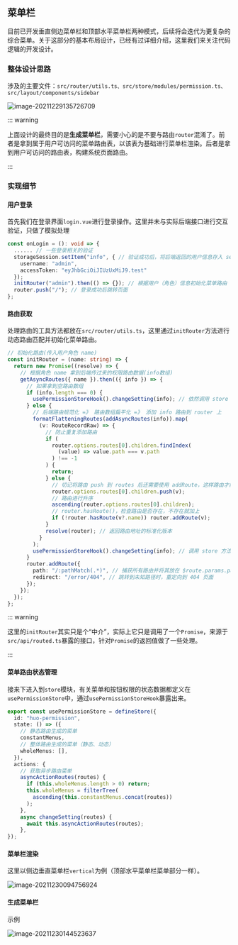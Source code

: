 ## 菜单栏

目前已开发垂直侧边菜单栏和顶部水平菜单栏两种模式，后续将会迭代为更复杂的综合菜单。关于这部分的基本布局设计，已经有过详细介绍，这里我们来关注代码逻辑的开发设计。

### 整体设计思路

涉及的主要文件：`src/router/utils.ts、src/store/modules/permission.ts、src/layout/components/sidebar`

![image-20211229135726709](https://pictures-1312013355.cos.ap-guangzhou.myqcloud.com/pictures/202112291357769.png)

::: warning

上面设计的最终目的是**生成菜单栏**，需要小心的是不要与路由`router`混淆了。前者是拿到属于用户可访问的菜单路由表，以该表为基础进行菜单栏渲染。后者是拿到用户可访问的路由表，构建系统页面路由。

:::

### 实现细节

#### 用户登录

首先我们在登录界面`login.vue`进行登录操作。这里并未与实际后端接口进行交互验证，只做了模拟处理

```typescript
const onLogin = (): void => {
  ...... // 一些登录相关的验证
  storageSession.setItem("info", { // 验证成功后，将后端返回的用户信息存入 sessionstorage
    username: "admin",
    accessToken: "eyJhbGciOiJIUzUxMiJ9.test"
  });
  initRouter("admin").then(() => {}); // 根据用户（角色）信息初始化菜单路由
  router.push("/"); // 登录成功后跳转页面
};
```

#### 路由获取

处理路由的工具方法都放在`src/router/utils.ts`，这里通过`initRouter`方法进行动态路由匹配并初始化菜单路由。

```typescript
// 初始化路由(传入用户角色 name)
const initRouter = (name: string) => {
  return new Promise((resolve) => {
    // 根据角色 name 拿到后端传过来的权限路由数据(info数组)
    getAsyncRoutes({ name }).then(({ info }) => {
      // 如果拿到空路由数组
      if (info.length === 0) {
        usePermissionStoreHook().changeSetting(info); // 依然调用 store 方法生成菜单相关数据
      } else {
        // 后端路由规范化 =》 路由数组扁平化 =》 添加 info 路由到 router 上
        formatFlatteningRoutes(addAsyncRoutes(info)).map(
          (v: RouteRecordRaw) => {
            // 防止重复添加路由
            if (
              router.options.routes[0].children.findIndex(
                (value) => value.path === v.path
              ) !== -1
            ) {
              return;
            } else {
              // 切记将路由 push 到 routes 后还需要使用 addRoute，这样路由才能正常跳转
              router.options.routes[0].children.push(v);
              // 路由进行升序
              ascending(router.options.routes[0].children);
              // router.hasRoute()，检查路由是否存在，不存在就加上
              if (!router.hasRoute(v?.name)) router.addRoute(v);
            }
            resolve(router); // 返回路由地址的标准化版本
          }
        );
        usePermissionStoreHook().changeSetting(info); // 调用 store 方法生成菜单相关数据
      }
      router.addRoute({
        path: "/:pathMatch(.*)", // 捕获所有路由并将其放在 $route.params.pathMatch 下
        redirect: "/error/404", // 跳转到未知路径时，重定向到 404 页面
      });
    });
  });
};
```

::: warning

这里的`initRouter`其实只是个“中介”，实际上它只是调用了一个`Promise`，来源于`src/api/routed.ts`暴露的接口，针对`Promise`的返回值做了一些处理。

:::

#### 菜单路由状态管理

接来下进入到`store`模块，有关菜单和按钮权限的状态数据都定义在`usePermissionStore`中，通过`usePermissionStoreHook`暴露出来。

```typescript
export const usePermissionStore = defineStore({
  id: "huo-permission",
  state: () => ({
    // 静态路由生成的菜单
    constantMenus,
    // 整体路由生成的菜单（静态、动态）
    wholeMenus: [],
  }),
  actions: {
    // 获取异步路由菜单
    asyncActionRoutes(routes) {
      if (this.wholeMenus.length > 0) return;
      this.wholeMenus = filterTree(
        ascending(this.constantMenus.concat(routes))
      );
    },
    async changeSetting(routes) {
      await this.asyncActionRoutes(routes);
    },
});
```

#### 菜单栏渲染

这里以侧边垂直菜单栏`vertical`为例（顶部水平菜单栏菜单部分一样）。

![image-20211230094756924](https://pictures-1312013355.cos.ap-guangzhou.myqcloud.com/pictures/202112300947147.png)

#### 生成菜单栏

示例

![image-20211230144523637](https://pictures-1312013355.cos.ap-guangzhou.myqcloud.com/pictures/202112301445671.png)

